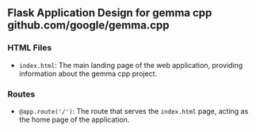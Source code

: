 ## Flask Application Design for gemma cpp github.com/google/gemma.cpp 

### HTML Files

- `index.html`: The main landing page of the web application, providing information about the gemma cpp project.

### Routes

- `@app.route('/')`: The route that serves the `index.html` page, acting as the home page of the application.